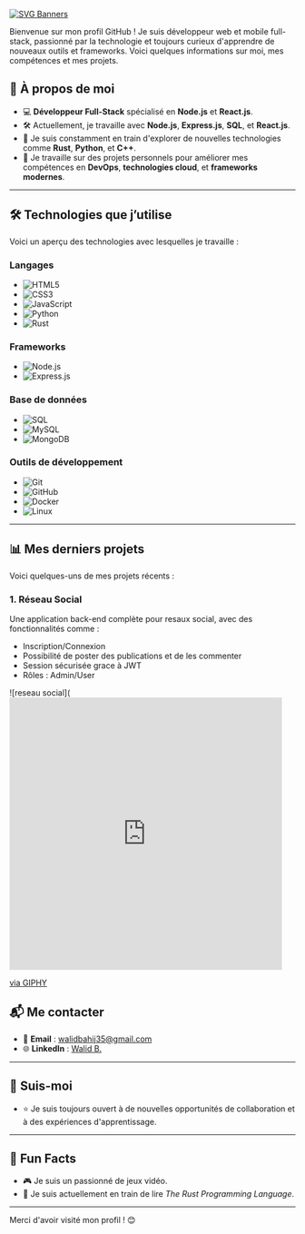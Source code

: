 [![SVG Banners](https://svg-banners.vercel.app/api?type=glitch&text1=Wake_up...&width=1000&height=400)](https://github.com/Akshay090/svg-banners)

Bienvenue sur mon profil GitHub ! Je suis développeur web et mobile full-stack, passionné par la technologie et toujours curieux d'apprendre de nouveaux outils et frameworks. Voici quelques informations sur moi, mes compétences et mes projets.

## 🚀 À propos de moi

- 💻 **Développeur Full-Stack** spécialisé en **Node.js** et **React.js**.  
- 🛠 Actuellement, je travaille avec **Node.js**, **Express.js**, **SQL**, et **React.js**.  
- 🌱 Je suis constamment en train d'explorer de nouvelles technologies comme **Rust**, **Python**, et **C++**.  
- 🔭 Je travaille sur des projets personnels pour améliorer mes compétences en **DevOps**, **technologies cloud**, et **frameworks modernes**.  

---

## 🛠 Technologies que j’utilise

Voici un aperçu des technologies avec lesquelles je travaille :

### **Langages**

- ![HTML5](https://img.shields.io/badge/HTML5-E34F26?style=for-the-badge&logo=html5&logoColor=white)
- ![CSS3](https://img.shields.io/badge/CSS3-1572B6?style=for-the-badge&logo=css3&logoColor=white)
- ![JavaScript](https://img.shields.io/badge/JavaScript-F7DF1E?style=for-the-badge&logo=javascript&logoColor=black)
- ![Python](https://img.shields.io/badge/Python-3776AB?style=for-the-badge&logo=python&logoColor=white)
- ![Rust](https://img.shields.io/badge/Rust-000000?style=for-the-badge&logo=rust&logoColor=white)

### **Frameworks**

- ![Node.js](https://img.shields.io/badge/Node.js-339933?style=for-the-badge&logo=nodedotjs&logoColor=white)
- ![Express.js](https://img.shields.io/badge/Express.js-000000?style=for-the-badge&logo=express&logoColor=white)

### **Base de données**

- ![SQL](https://img.shields.io/badge/SQL-4479A1?style=for-the-badge&logo=postgresql&logoColor=white)
- ![MySQL](https://img.shields.io/badge/MySQL-4479A1?style=for-the-badge&logo=mysql&logoColor=white)
- ![MongoDB](https://img.shields.io/badge/MongoDB-47A248?style=for-the-badge&logo=mongodb&logoColor=white)


### **Outils de développement**

- ![Git](https://img.shields.io/badge/Git-F05032?style=for-the-badge&logo=git&logoColor=white)
- ![GitHub](https://img.shields.io/badge/GitHub-181717?style=for-the-badge&logo=github&logoColor=white)
- ![Docker](https://img.shields.io/badge/Docker-2496ED?style=for-the-badge&logo=docker&logoColor=white)
- ![Linux](https://img.shields.io/badge/Linux-FCC624?style=for-the-badge&logo=linux&logoColor=black)

---

## 📊 Mes derniers projets

Voici quelques-uns de mes projets récents :

### 1. **Réseau Social**
Une application back-end complète pour resaux social, avec des fonctionnalités comme :  
- Inscription/Connexion
- Possibilité de poster des publications et de les commenter
- Session sécurisée grace à JWT
- Rôles : Admin/User

![reseau social](<iframe src="https://giphy.com/embed/XyJPNKBskIDWR3Md8K" width="480" height="480" style="" frameBorder="0" class="giphy-embed" allowFullScreen></iframe><p><a href="https://giphy.com/gifs/trazoz-mobile-phone-azul-XyJPNKBskIDWR3Md8K">via GIPHY</a></p>

## 📬 Me contacter

- 📧 **Email** : [walidbahij35@gmail.com](mailto:walidbahij35@gmail.com)  
- 🌐 **LinkedIn** : [Walid B.](https://www.linkedin.com/in/walid-b-77b378302/)

---

## 👀 Suis-moi

- ⭐️ Je suis toujours ouvert à de nouvelles opportunités de collaboration et à des expériences d'apprentissage.  

---

## 📝 Fun Facts

- 🎮 Je suis un passionné de jeux vidéo.  
- 📖 Je suis actuellement en train de lire *The Rust Programming Language*.  

---

Merci d'avoir visité mon profil ! 😊  
